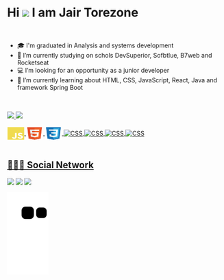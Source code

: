 
<h1 align="left">Hi <img src="https://raw.githubusercontent.com/kaueMarques/kaueMarques/master/hi.gif" width="25px"> I am Jair Torezone</h1>  <br>

<ul>
  <li>🎓   I'm graduated in Analysis and systems development  </li>
  <li> 🚀  I’m currently studying on schols DevSuperior, Sofbtlue, B7web and Rocketseat  </li>
  <li> 💻  I’m looking for an opportunity as a junior developer </li>
  <li> 📝  I’m currently learning about HTML, CSS, JavaScript, React, Java and framework Spring Boot </li>
</ul>
<br><br>


<div>
  <a href="https://github.com/JairTorezone">
  <img height="180em" src="https://github-readme-stats.vercel.app/api?username=JairTorezone&show_icons=true&theme=tokyonight&include_all_commits=true&count_private=true"/>
  <img height="180em" src="https://github-readme-stats.vercel.app/api/top-langs/?username=JairTorezone&layout=compact&langs_count=6&theme=tokyonight"/>
</div>

 <!--ICONES DAS LINGUAGEM-->
<div style="display: inline_block"><br>
  <img align="center" alt="Js" height="30" width="40" src="https://raw.githubusercontent.com/devicons/devicon/master/icons/javascript/javascript-plain.svg">
  <img align="center" alt="HTML" height="30" width="40" src="https://raw.githubusercontent.com/devicons/devicon/master/icons/html5/html5-original.svg">
  <img align="center" alt="CSS" height="30" width="40" src="https://raw.githubusercontent.com/devicons/devicon/master/icons/css3/css3-original.svg">
  <img align="center" alt="CSS" height="30" width="40" src="https://cdn.jsdelivr.net/gh/devicons/devicon/icons/typescript/typescript-original.svg" />
  <img align="center" alt="CSS" height="40" src="https://cdn.jsdelivr.net/gh/devicons/devicon/icons/react/react-original.svg" />

  <img align="center" alt="CSS" height="40" width="50" src="https://cdn.jsdelivr.net/gh/devicons/devicon/icons/java/java-original-wordmark.svg" />
  <img align="center" alt="CSS" height="60"  width="50" src="https://cdn.jsdelivr.net/gh/devicons/devicon/icons/spring/spring-original-wordmark.svg" />

  


</div>

 <br>
 
 ## 👨🏽‍🦲&nbsp;Social Network
 
<div> 
  <a href="https://instagram.com/JairTorezone" target="_blank"><img src="https://img.shields.io/badge/-Instagram-%23E4405F?style=for-the-badge&logo=instagram&logoColor=white" target="_blank"></a>
 <!--<a href="https://discord.gg/5DVhGKVf4h" target="_blank"><img src="https://img.shields.io/badge/Discord-7289DA?style=for-the-badge&logo=discord&logoColor=white" target="_blank"></a> -->
  <a href = "mailto:gemeos@JairTorezone.com"><img src="https://img.shields.io/badge/-Gmail-%23333?style=for-the-badge&logo=gmail&logoColor=white" target="_blank"></a>
  <a href="https://www.linkedin.com/in/jair-torezone/" target="_blank"><img src="https://img.shields.io/badge/-LinkedIn-%230077B5?style=for-the-badge&logo=linkedin&logoColor=white" target="_blank"></a> 
  

  <!-- CÓDIGO COBRINHA -->
 ![Snake animation](https://github.com/JairTorezone/JairTorezone/blob/output/github-contribution-grid-snake.svg) 

</div>
